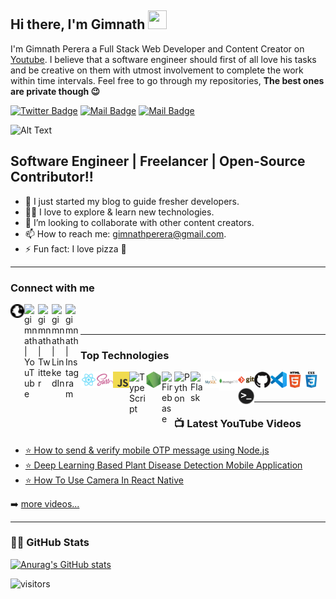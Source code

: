 ## Hi there, I'm Gimnath <img src="https://raw.githubusercontent.com/MartinHeinz/MartinHeinz/master/wave.gif" width="30px" height="30px">
I'm Gimnath Perera a Full Stack Web Developer and Content Creator on [Youtube](https://www.youtube.com/channel/UCLY1amfukR7T-bbYYRcSyTg). I believe that a software engineer should first of all love his tasks and be creative on them with utmost involvement to complete the work within time intervals. Feel free to go through my repositories, **The best ones are private though 😉**

[![Twitter Badge](https://img.shields.io/badge/-Website-1ca0f1?style=flat&labelColor=1ca0f1&logo=google&logoColor=white&link=https://twitter.com/Ipenywis)](https://gimnath-perera.herokuapp.com/) 
[![Mail Badge](https://img.shields.io/badge/-Encrypted-e74c3c?style=flat&labelColor=e74c3c&logo=youtube&logoColor=white)](https://www.youtube.com/channel/UCLY1amfukR7T-bbYYRcSyTg) 
 [![Mail Badge](https://img.shields.io/badge/-gimnathperera-c0392b?style=flat&labelColor=c0392b&logo=gmail&logoColor=white)](mailto:gimnathperera@gmail.com)

![Alt Text](https://media.giphy.com/media/CcwLAV11cALh3OuEJ5/giphy.gif)

## Software Engineer | Freelancer | Open-Source Contributor!!


- 🔭 I just started my blog to guide fresher developers.
- 👨‍💻 I love to explore & learn new technologies.
- 👯 I’m looking to collaborate with other content creators.
- 📫 How to reach me: gimnathperera@gmail.com.
- ⚡ Fun fact: I love pizza 🍕 
---
### Connect with me

[<img align="left" alt="gimnath.com" width="22px" src="https://raw.githubusercontent.com/iconic/open-iconic/master/svg/globe.svg" />][website]
[<img align="left" alt="gimnath | YouTube" width="22px" src="https://cdn.jsdelivr.net/npm/simple-icons@v3/icons/youtube.svg" />][youtube]
[<img align="left" alt="gimnath | Twitter" width="22px" src="https://cdn.jsdelivr.net/npm/simple-icons@v3/icons/twitter.svg" />][twitter]
[<img align="left" alt="gimnath | LinkedIn" width="22px" src="https://cdn.jsdelivr.net/npm/simple-icons@v3/icons/linkedin.svg" />][linkedin]
[<img align="left" alt="gimnath | Instagram" width="24px" src="https://api.iconify.design/mdi/dev-to.svg?width=24" />][devto]
<br />
<br />

---
### Top Technologies

[<img align="left" alt="React" width="26px" src="https://raw.githubusercontent.com/github/explore/80688e429a7d4ef2fca1e82350fe8e3517d3494d/topics/react/react.png" />][reactplaylist]
[<img align="left" alt="Sass" width="26px" src="https://raw.githubusercontent.com/github/explore/80688e429a7d4ef2fca1e82350fe8e3517d3494d/topics/sass/sass.png" />][cssplaylist]
[<img align="left" alt="JavaScript" width="26px" src="https://raw.githubusercontent.com/github/explore/80688e429a7d4ef2fca1e82350fe8e3517d3494d/topics/javascript/javascript.png" />][jsplaylist]
[<img align="left" alt="TypeScript" width="26px" src="https://api.iconify.design/logos/typescript-icon.svg?width=26" />][jsplaylist]
[<img align="left" alt="Node.js" width="26px" src="https://raw.githubusercontent.com/github/explore/80688e429a7d4ef2fca1e82350fe8e3517d3494d/topics/nodejs/nodejs.png" />][webdevplaylist]
[<img align="left" alt="Firebase" width="20px" src="https://api.iconify.design/logos/firebase.svg?width=24" />][webdevplaylist]
[<img align="left" alt="Python" width="26px" src="https://api.iconify.design/logos/python.svg?width=26" />][webdevplaylist]
[<img align="left" alt="Flask" width="20px" src="https://api.iconify.design/logos/flask.svg?width=26" />][jsplaylist]
[<img align="left" alt="MySQL" width="26px" src="https://raw.githubusercontent.com/github/explore/80688e429a7d4ef2fca1e82350fe8e3517d3494d/topics/mysql/mysql.png" />][webdevplaylist]
[<img align="left" alt="MongoDB" width="30px" src="https://raw.githubusercontent.com/github/explore/80688e429a7d4ef2fca1e82350fe8e3517d3494d/topics/mongodb/mongodb.png" />][webdevplaylist]
[<img align="left" alt="Git" width="26px" src="https://raw.githubusercontent.com/github/explore/80688e429a7d4ef2fca1e82350fe8e3517d3494d/topics/git/git.png" />][webdevplaylist]
[<img align="left" alt="GitHub" width="26px" src="https://raw.githubusercontent.com/github/explore/78df643247d429f6cc873026c0622819ad797942/topics/github/github.png" />][webdevplaylist]
[<img align="left" alt="Visual Studio Code" width="26px" src="https://raw.githubusercontent.com/github/explore/80688e429a7d4ef2fca1e82350fe8e3517d3494d/topics/visual-studio-code/visual-studio-code.png" />][webdevplaylist]
[<img align="left" alt="HTML5" width="26px" src="https://raw.githubusercontent.com/github/explore/80688e429a7d4ef2fca1e82350fe8e3517d3494d/topics/html/html.png" />][webdevplaylist]
[<img align="left" alt="CSS3" width="26px" src="https://raw.githubusercontent.com/github/explore/80688e429a7d4ef2fca1e82350fe8e3517d3494d/topics/css/css.png" />][cssplaylist]
[<img align="left" alt="Terminal" width="26px" src="https://raw.githubusercontent.com/github/explore/80688e429a7d4ef2fca1e82350fe8e3517d3494d/topics/terminal/terminal.png" />][webdevplaylist]

<br />
<br />

---

### 📺 Latest YouTube Videos

<!-- YOUTUBE:START -->

- [⭐ How to send & verify mobile OTP message using Node.js](https://www.youtube.com/watch?v=_E457tcq5KY&t=1s)
- [⭐ Deep Learning Based Plant Disease Detection Mobile Application](https://www.youtube.com/watch?v=tMptg9HYWo4&t=42s)
- [⭐ How To Use Camera In React Native](https://www.youtube.com/watch?v=2zSaNgP_7i4&t=1s)
<!-- YOUTUBE:END -->

➡️ [more videos...](https://www.youtube.com/channel/UCLY1amfukR7T-bbYYRcSyTg)

---



 ### 🐱‍💻 GitHub Stats

  [![Anurag's GitHub stats](https://github-readme-stats.vercel.app/api?username=gimnathperera)](https://github.com/anuraghazra/github-readme-stats)


![visitors](https://komarev.com/ghpvc/?username=Gimnath-Perera)

[website]: https://gimnath-perera.herokuapp.com/
[twitter]: https://twitter.com/codeSTACKr
[youtube]: https://www.youtube.com/channel/UCLY1amfukR7T-bbYYRcSyTg
[devto]: https://dev.to/gimnathperera
[linkedin]: https://www.linkedin.com/in/gimnath-perera
[webdevplaylist]: https://www.youtube.com/playlist?list=PLkwxH9e_vrAJ0WbEsFA9W3I1W-g_BTsbt
[jsplaylist]: https://www.youtube.com/playlist?list=PLkwxH9e_vrALRJKu7wfXby3MKeflhTu6B
[cssplaylist]: https://www.youtube.com/playlist?list=PLkwxH9e_vrALSdvZuEh6gqQdmDoDIoqz4
[reactplaylist]: https://www.youtube.com/playlist?list=PLkwxH9e_vrAK4TdffpxKY3QGyHCpxFcQ0




